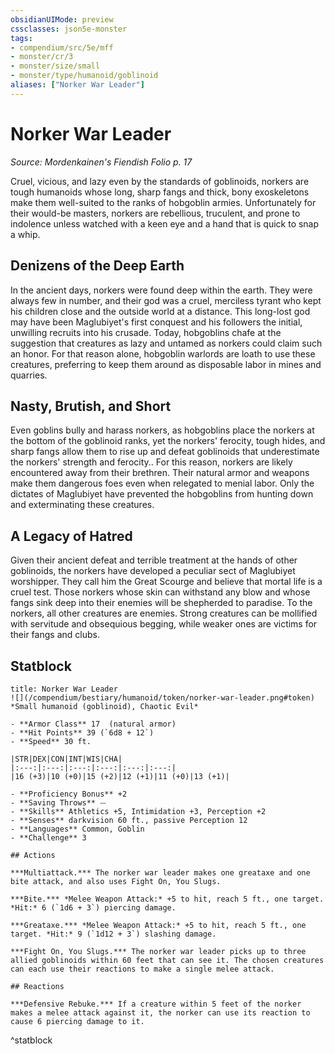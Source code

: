 ```yaml
---
obsidianUIMode: preview
cssclasses: json5e-monster
tags:
- compendium/src/5e/mff
- monster/cr/3
- monster/size/small
- monster/type/humanoid/goblinoid
aliases: ["Norker War Leader"]
---
```

# Norker War Leader
*Source: Mordenkainen's Fiendish Folio p. 17*  

Cruel, vicious, and lazy even by the standards of goblinoids, norkers are tough humanoids whose long, sharp fangs and thick, bony exoskeletons make them well-suited to the ranks of hobgoblin armies. Unfortunately for their would-be masters, norkers are rebellious, truculent, and prone to indolence unless watched with a keen eye and a hand that is quick to snap a whip.

## Denizens of the Deep Earth

In the ancient days, norkers were found deep within the earth. They were always few in number, and their god was a cruel, merciless tyrant who kept his children close and the outside world at a distance. This long-lost god may have been Maglubiyet's first conquest and his followers the initial, unwilling recruits into his crusade. Today, hobgoblins chafe at the suggestion that creatures as lazy and untamed as norkers could claim such an honor. For that reason alone, hobgoblin warlords are loath to use these creatures, preferring to keep them around as disposable labor in mines and quarries.

## Nasty, Brutish, and Short

Even goblins bully and harass norkers, as hobgoblins place the norkers at the bottom of the goblinoid ranks, yet the norkers' ferocity, tough hides, and sharp fangs allow them to rise up and defeat goblinoids that underestimate the norkers' strength and ferocity.. For this reason, norkers are likely encountered away from their brethren. Their natural armor and weapons make them dangerous foes even when relegated to menial labor. Only the dictates of Maglubiyet have prevented the hobgoblins from hunting down and exterminating these creatures.

## A Legacy of Hatred

Given their ancient defeat and terrible treatment at the hands of other goblinoids, the norkers have developed a peculiar sect of Maglubiyet worshipper. They call him the Great Scourge and believe that mortal life is a cruel test. Those norkers whose skin can withstand any blow and whose fangs sink deep into their enemies will be shepherded to paradise. To the norkers, all other creatures are enemies. Strong creatures can be mollified with servitude and obsequious begging, while weaker ones are victims for their fangs and clubs.

## Statblock

```ad-statblock
title: Norker War Leader
![](/compendium/bestiary/humanoid/token/norker-war-leader.png#token)
*Small humanoid (goblinoid), Chaotic Evil*

- **Armor Class** 17  (natural armor)
- **Hit Points** 39 (`6d8 + 12`)
- **Speed** 30 ft.

|STR|DEX|CON|INT|WIS|CHA|
|:---:|:---:|:---:|:---:|:---:|:---:|
|16 (+3)|10 (+0)|15 (+2)|12 (+1)|11 (+0)|13 (+1)|

- **Proficiency Bonus** +2
- **Saving Throws** ⏤
- **Skills** Athletics +5, Intimidation +3, Perception +2
- **Senses** darkvision 60 ft., passive Perception 12
- **Languages** Common, Goblin
- **Challenge** 3

## Actions

***Multiattack.*** The norker war leader makes one greataxe and one bite attack, and also uses Fight On, You Slugs.

***Bite.*** *Melee Weapon Attack:* +5 to hit, reach 5 ft., one target. *Hit:* 6 (`1d6 + 3`) piercing damage.

***Greataxe.*** *Melee Weapon Attack:* +5 to hit, reach 5 ft., one target. *Hit:* 9 (`1d12 + 3`) slashing damage.

***Fight On, You Slugs.*** The norker war leader picks up to three allied goblinoids within 60 feet that can see it. The chosen creatures can each use their reactions to make a single melee attack.

## Reactions

***Defensive Rebuke.*** If a creature within 5 feet of the norker makes a melee attack against it, the norker can use its reaction to cause 6 piercing damage to it.
```
^statblock